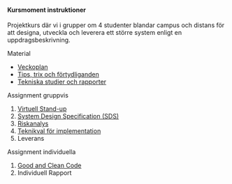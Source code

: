 #### Kursmoment instruktioner

Projektkurs där vi i grupper om 4 studenter blandar campus och distans för att designa, utveckla och leverera ett större system enligt en uppdragsbeskrivning.

Material

<!--
* [Bakgrundsmaterial och kravspecifikation](kurser/vteam-v1/bakgrundsmaterial-och-uppgift)
    * [Tips, trix och förtydliganden](kurser/vteam-v1/tips-trix-och-fortydliganden)
-->
* [Veckoplan](kurser/vteam-v1/veckoplanering)
* [Tips, trix och förtydliganden](kurser/vteam-v1/tips-trix-och-fortydliganden)
* [Tekniska studier och rapporter](kurser/vteam-v1/tekniska-rapporter)

Assignment gruppvis

1. [Virtuell Stand-up](kurser/vteam-v1/assignment/virtuell-stand-up)
1. [System Design Specification (SDS)](kurser/vteam-v1/assignment/system-design-specification)
1. [Riskanalys](kurser/vteam-v1/assignment/risk-analysis)
1. [Teknikval för implementation](kurser/vteam-v1/assignment/technical-implementation)
1. Leverans

<!--
1. [Leverans](kurser/vteam-v1/assignment/delivery)
-->

Assignment individuella

1. [Good and Clean Code](kurser/vteam-v1/assignment/good-and-clean-code)
1. Individuell Rapport

<!--
1. [Individuell Rapport](kurser/vteam-v1/assignment/individual-report)
-->